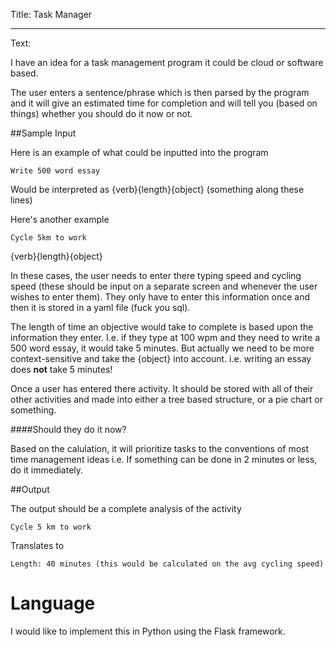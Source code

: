 Title: Task Manager

----

Text: 

I have an idea for a task management program it could be cloud or software based.

The user enters a sentence/phrase which is then parsed by the program and it will give an estimated time for completion and will tell you (based on things) whether you should do it now or not.

##Sample Input

Here is an example of what could be inputted into the program

```
Write 500 word essay
```
Would be interpreted as
{verb}{length}{object} (something along these lines)

Here's another example

```
Cycle 5km to work
```
{verb}{length}{object}

In these cases, the user needs to enter there typing speed and cycling speed (these should be input on a separate screen and whenever the user wishes to enter them). They only have to enter this information once and then it is stored in a yaml file (fuck you sql).

The length of time an objective would take to complete is based upon the information they enter. I.e. if they type at 100 wpm and they need to write a 500 word essay, it would take 5 minutes. But actually we need to be more context-sensitive and take the {object} into account. i.e. writing an essay does **not** take 5 minutes!

Once a user has entered there activity. It should be stored with all of their other activities and made into either a tree based structure, or a pie chart or something.

####Should they do it now?

Based on the calulation, it will prioritize tasks to the conventions of most time management ideas i.e. If something can be done in 2 minutes or less, do it immediately.

##Output

The output should be a complete analysis of the activity

```
Cycle 5 km to work
```

Translates to

```
Length: 40 minutes (this would be calculated on the avg cycling speed)
```

# Language

I would like to implement this in Python using the Flask framework.